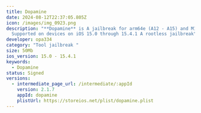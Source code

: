 ```yaml
---
title: Dopamine
date: 2024-08-12T22:37:05.805Z
icon: /images/img_0923.png
description: "**Dopamine** is A jailbreak for arm64e (A12 - A15) and M1
  Supported on devices on iOS 15.0 through 15.4.1 A rootless jailbreak"
developer: opa334
category: "Tool jailbreak "
size: 50Mb
ios_version: 15.0 - 15.4.1
keywords:
  - Dopamine
status: Signed
versions:
  - intermediate_page_url: /intermediate/:appId
    version: 2.1.7
    appId: dopamine
    plistUrl: https://storeios.net/plist/dopamine.plist
---
```

